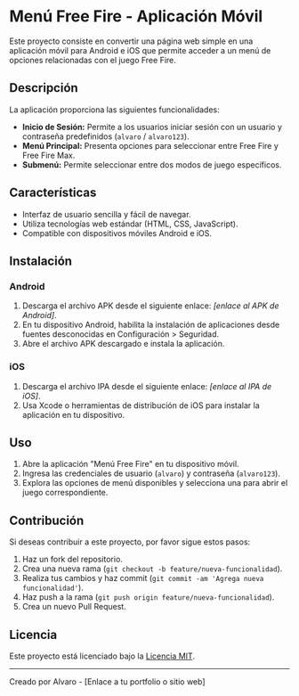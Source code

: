# Menú Free Fire - Aplicación Móvil

Este proyecto consiste en convertir una página web simple en una aplicación móvil para Android e iOS que permite acceder a un menú de opciones relacionadas con el juego Free Fire.

## Descripción

La aplicación proporciona las siguientes funcionalidades:

- **Inicio de Sesión:** Permite a los usuarios iniciar sesión con un usuario y contraseña predefinidos (`alvaro` / `alvaro123`).
- **Menú Principal:** Presenta opciones para seleccionar entre Free Fire y Free Fire Max.
- **Submenú:** Permite seleccionar entre dos modos de juego específicos.

## Características

- Interfaz de usuario sencilla y fácil de navegar.
- Utiliza tecnologías web estándar (HTML, CSS, JavaScript).
- Compatible con dispositivos móviles Android e iOS.

## Instalación

### Android

1. Descarga el archivo APK desde el siguiente enlace: *[enlace al APK de Android]*.
2. En tu dispositivo Android, habilita la instalación de aplicaciones desde fuentes desconocidas en Configuración > Seguridad.
3. Abre el archivo APK descargado e instala la aplicación.

### iOS

1. Descarga el archivo IPA desde el siguiente enlace: *[enlace al IPA de iOS]*.
2. Usa Xcode o herramientas de distribución de iOS para instalar la aplicación en tu dispositivo.

## Uso

1. Abre la aplicación "Menú Free Fire" en tu dispositivo móvil.
2. Ingresa las credenciales de usuario (`alvaro`) y contraseña (`alvaro123`).
3. Explora las opciones de menú disponibles y selecciona una para abrir el juego correspondiente.

## Contribución

Si deseas contribuir a este proyecto, por favor sigue estos pasos:

1. Haz un fork del repositorio.
2. Crea una nueva rama (`git checkout -b feature/nueva-funcionalidad`).
3. Realiza tus cambios y haz commit (`git commit -am 'Agrega nueva funcionalidad'`).
4. Haz push a la rama (`git push origin feature/nueva-funcionalidad`).
5. Crea un nuevo Pull Request.

## Licencia

Este proyecto está licenciado bajo la [Licencia MIT](LICENSE).

---
Creado por Alvaro - [Enlace a tu portfolio o sitio web]
